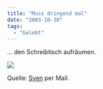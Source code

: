 ```yaml
---
title: "Muss dringend mal"
date: "2003-10-30"
tags:
  - "Gelebt"
---
```


… den Schreibtisch aufräumen.

![](/images/couchblog/kippenkeyboard.jpg)

Quelle: [Sven](http://wiesel.h-blog.org/) per Mail.
